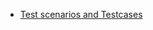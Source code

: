 - [Test scenarios and Testcases](https://docs.google.com/spreadsheets/d/1405EhxO8uqAl2c3EFOKyIrS2Cp8gGF_z7b16-x7E6PU/edit?usp=drive_link)
